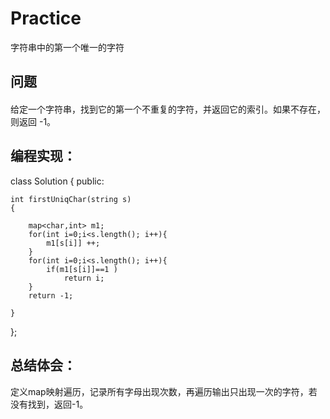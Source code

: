 # Practice
字符串中的第一个唯一的字符
## 问题
#### 
给定一个字符串，找到它的第一个不重复的字符，并返回它的索引。如果不存在，则返回 -1。
## 编程实现：
class Solution {
public:

    int firstUniqChar(string s)
    {
       
        map<char,int> m1;
        for(int i=0;i<s.length(); i++){
            m1[s[i]] ++;
        }
        for(int i=0;i<s.length(); i++){
            if(m1[s[i]]==1 )
                return i;
        }
        return -1;
        
    }
};
## 总结体会：
定义map映射遍历，记录所有字母出现次数，再遍历输出只出现一次的字符，若没有找到，返回-1。